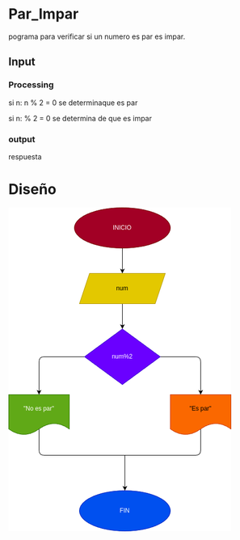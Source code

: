# Par_Impar 
pograma para verificar si un numero es par es impar.

## Input
### Processing 
si n: n % 2 = 0 se determinaque es par 

si n: % 2 = 0 se determina  de que es impar  

### output
respuesta 
# Diseño 
![Digrama de flujo](Diagrama.png "diagrama de flujo") 